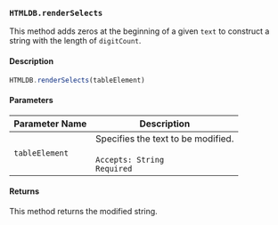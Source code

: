 ### `HTMLDB.renderSelects`

This method adds zeros at the beginning of a given `text` to construct a string with the length of `digitCount`.

#### Description

```javascript
HTMLDB.renderSelects(tableElement)
```

#### Parameters

| Parameter Name             | Description                               |
| -------------------------- | ----------------------------------------- |
| `tableElement` | Specifies the text to be modified.<br><br>`Accepts: String`<br>`Required` |

#### Returns

This method returns the modified string.